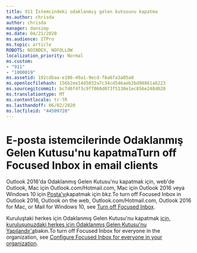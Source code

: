 ```yaml
---
title: 911 İstemcindeki odaklanmış gelen kutusunu kapatma
ms.author: chrisda
author: chrisda
manager: dansimp
ms.date: 04/21/2020
ms.audience: ITPro
ms.topic: article
ROBOTS: NOINDEX, NOFOLLOW
localization_priority: Normal
ms.custom:
- "911"
- "1800019"
ms.assetid: 192cdbaa-e106-49a1-9ecd-f6a6fa3a05a0
ms.openlocfilehash: 156b2ee14d5032a7c34cd546aeb2bd98861a6223
ms.sourcegitcommit: bc7d6f4f3c9f7060d073f5130e1ec856e248d020
ms.translationtype: MT
ms.contentlocale: tr-TR
ms.lasthandoff: 06/02/2020
ms.locfileid: "44509728"
---
```

# <a name="turn-off-focused-inbox-in-email-clients"></a><span data-ttu-id="04537-102">E-posta istemcilerinde Odaklanmış Gelen Kutusu'nu kapatma</span><span class="sxs-lookup"><span data-stu-id="04537-102">Turn off Focused Inbox in email clients</span></span>

<span data-ttu-id="04537-103">Outlook 2016'da Odaklanmış Gelen Kutusu'nu kapatmak için, web'de Outlook, Mac için Outlook.com/Hotmail.com, Mac için Outlook 2016 veya Windows 10 için [Posta'yı](https://support.office.com/article/f714d94d-9e63-4217-9ccb-6cb2986aa1b2.aspx)kapatmak için bkz.</span><span class="sxs-lookup"><span data-stu-id="04537-103">To turn off Focused Inbox in Outlook 2016, Outlook on the web, Outlook.com/Hotmail.com, Outlook 2016 for Mac, or Mail for Windows 10, see [Turn off Focused Inbox](https://support.office.com/article/f714d94d-9e63-4217-9ccb-6cb2986aa1b2.aspx).</span></span>

<span data-ttu-id="04537-104">Kuruluştaki herkes için Odaklanmış Gelen Kutusu'nu kapatmak [için, kuruluşunuzdaki herkes için Odaklanmış Gelen Kutusu'nu Yapılandır'a](https://docs.microsoft.com/microsoft-365/admin/setup/configure-focused-inbox)bakın.</span><span class="sxs-lookup"><span data-stu-id="04537-104">To turn off Focused Inbox for everyone in the organization, see [Configure Focused Inbox for everyone in your organization](https://docs.microsoft.com/microsoft-365/admin/setup/configure-focused-inbox).</span></span>
